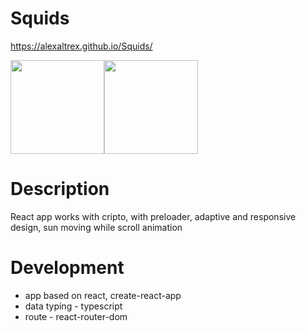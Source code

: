 # Squids
https://alexaltrex.github.io/Squids/

<div style="display:flex;">
  <img src="https://user-images.githubusercontent.com/56224288/157670137-ae181be8-e917-4e6c-a1a1-a1022efa5289.jpg" height="150">
  <img src="https://user-images.githubusercontent.com/56224288/157671370-316499f2-c2a5-4a84-bc1e-7664d237a52c.jpg" height="150">
</div> 

# Description
React app works with cripto, with preloader, adaptive and responsive design, sun moving while scroll animation

# Development
* app based on react, create-react-app
* data typing - typescript
* route - react-router-dom
